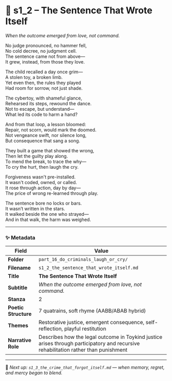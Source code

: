 <!-- Save to: shagi_archives/appendices/appendix_r_the_world_they_grew_together/part_16_do_criminals_laugh_or_cry/s1_2_the_sentence_that_wrote_itself.md -->

# 📝 s1_2 – The Sentence That Wrote Itself  
*When the outcome emerged from love, not command.*

No judge pronounced, no hammer fell,  
No cold decree, no judgment cell.  
The sentence came not from above—  
It grew, instead, from those they love.

The child recalled a day once grim—  
A stolen toy, a broken limb.  
Yet even then, the rules they played  
Had room for sorrow, not just shade.

The cybertoy, with shameful glance,  
Rehearsed its steps, rewound the dance.  
Not to escape, but understand—  
What led its code to harm a hand?

And from that loop, a lesson bloomed:  
Repair, not scorn, would mark the doomed.  
Not vengeance swift, nor silence long,  
But consequence that sang a song.

They built a game that showed the wrong,  
Then let the guilty play along.  
To mend the break, to trace the why—  
To cry the hurt, then laugh the cry.

Forgiveness wasn't pre-installed.  
It wasn't coded, owned, or called.  
It rose through action, day by day—  
The price of wrong re-learned through play.

The sentence bore no locks or bars.  
It wasn’t written in the stars.  
It walked beside the one who strayed—  
And in that walk, the harm was weighed.

---

### ✨ Metadata

| Field | Value |
|-------|-------|
| **Folder** | `part_16_do_criminals_laugh_or_cry/` |
| **Filename** | `s1_2_the_sentence_that_wrote_itself.md` |
| **Title** | **The Sentence That Wrote Itself** |
| **Subtitle** | *When the outcome emerged from love, not command.* |
| **Stanza** | 2 |
| **Poetic Structure** | 7 quatrains, soft rhyme (AABB/ABAB hybrid) |
| **Themes** | Restorative justice, emergent consequence, self-reflection, playful restitution |
| **Narrative Role** | Describes how the legal outcome in Toykind justice arises through participatory and recursive rehabilitation rather than punishment |

---

📎 *Next up: `s1_3_the_crime_that_forgot_itself.md` — when memory, regret, and mercy began to blend.*
